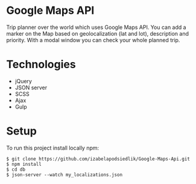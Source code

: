 # Google Maps API

Trip planner over the world which uses Google Maps API. You can add a marker on the Map based on geolocalization (lat and lot), description and priority. With a modal window you can check your whole planned trip.

# Technologies

- jQuery
- JSON server
- SCSS
- Ajax
- Gulp

# Setup

To run this project install locally npm:
```
$ git clone https://github.com/izabelapodsiedlik/Google-Maps-Api.git
$ npm install
$ cd db
$ json-server --watch my_localizations.json
```

